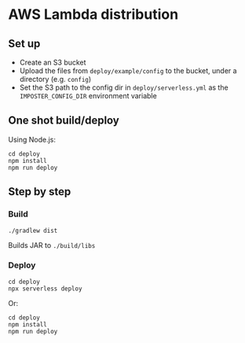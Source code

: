 # AWS Lambda distribution

## Set up

- Create an S3 bucket
- Upload the files from `deploy/example/config` to the bucket, under a directory (e.g. `config`)
- Set the S3 path to the config dir in `deploy/serverless.yml` as the `IMPOSTER_CONFIG_DIR` environment variable

## One shot build/deploy

Using Node.js:

    cd deploy
    npm install
    npm run deploy

## Step by step

### Build

    ./gradlew dist

Builds JAR to `./build/libs`

### Deploy

    cd deploy
    npx serverless deploy

Or:

    cd deploy
    npm install
    npm run deploy

